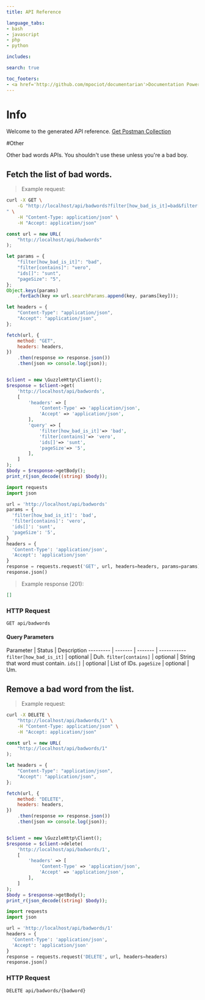```yaml
---
title: API Reference

language_tabs:
- bash
- javascript
- php
- python

includes:

search: true

toc_footers:
- <a href='http://github.com/mpociot/documentarian'>Documentation Powered by Documentarian</a>
---
```

<!-- START_INFO -->
# Info

Welcome to the generated API reference.
[Get Postman Collection](http://localhost/docs/collection.json)

<!-- END_INFO -->

#Other

Other bad words APIs. You shouldn't use these unless you're a bad boy.
<!-- START_18436022a4931004b0b4a495765d871d -->
## Fetch the list of bad words.

> Example request:

```bash
curl -X GET \
    -G "http://localhost/api/badwords?filter[how_bad_is_it]=bad&filter[contains]=vero&ids[]=sunt&pageSize=5
" \
    -H "Content-Type: application/json" \
    -H "Accept: application/json"
```

```javascript
const url = new URL(
    "http://localhost/api/badwords"
);

let params = {
    "filter[how_bad_is_it]": "bad",
    "filter[contains]": "vero",
    "ids[]": "sunt",
    "pageSize": "5",
};
Object.keys(params)
    .forEach(key => url.searchParams.append(key, params[key]));

let headers = {
    "Content-Type": "application/json",
    "Accept": "application/json",
};

fetch(url, {
    method: "GET",
    headers: headers,
})
    .then(response => response.json())
    .then(json => console.log(json));
```

```php

$client = new \GuzzleHttp\Client();
$response = $client->get(
    'http://localhost/api/badwords',
    [
        'headers' => [
            'Content-Type' => 'application/json',
            'Accept' => 'application/json',
        ],
        'query' => [
            'filter[how_bad_is_it]'=> 'bad',
            'filter[contains]'=> 'vero',
            'ids[]'=> 'sunt',
            'pageSize'=> '5',
        ],
    ]
);
$body = $response->getBody();
print_r(json_decode((string) $body));
```

```python
import requests
import json

url = 'http://localhost/api/badwords'
params = {
  'filter[how_bad_is_it]': 'bad',
  'filter[contains]': 'vero',
  'ids[]': 'sunt',
  'pageSize': '5',
}
headers = {
  'Content-Type': 'application/json',
  'Accept': 'application/json'
}
response = requests.request('GET', url, headers=headers, params=params)
response.json()
```


> Example response (201):

```json
[]
```

### HTTP Request
`GET api/badwords`

#### Query Parameters

Parameter | Status | Description
--------- | ------- | ------- | -----------
    `filter[how_bad_is_it]` |  optional  | Duh.
    `filter[contains]` |  optional  | String that word must contain.
    `ids[]` |  optional  | List of IDs.
    `pageSize` |  optional  | Um.

<!-- END_18436022a4931004b0b4a495765d871d -->

<!-- START_d54cfa54dc1612c7613dff8c49839f02 -->
## Remove a bad word from the list.

> Example request:

```bash
curl -X DELETE \
    "http://localhost/api/badwords/1" \
    -H "Content-Type: application/json" \
    -H "Accept: application/json"
```

```javascript
const url = new URL(
    "http://localhost/api/badwords/1"
);

let headers = {
    "Content-Type": "application/json",
    "Accept": "application/json",
};

fetch(url, {
    method: "DELETE",
    headers: headers,
})
    .then(response => response.json())
    .then(json => console.log(json));
```

```php

$client = new \GuzzleHttp\Client();
$response = $client->delete(
    'http://localhost/api/badwords/1',
    [
        'headers' => [
            'Content-Type' => 'application/json',
            'Accept' => 'application/json',
        ],
    ]
);
$body = $response->getBody();
print_r(json_decode((string) $body));
```

```python
import requests
import json

url = 'http://localhost/api/badwords/1'
headers = {
  'Content-Type': 'application/json',
  'Accept': 'application/json'
}
response = requests.request('DELETE', url, headers=headers)
response.json()
```



### HTTP Request
`DELETE api/badwords/{badword}`


<!-- END_d54cfa54dc1612c7613dff8c49839f02 -->


